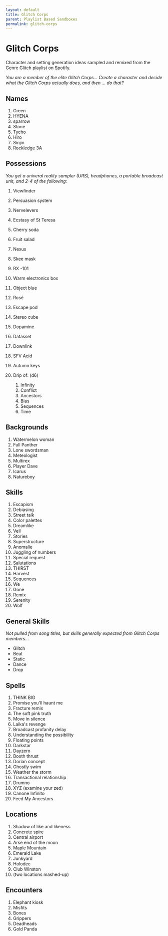 ```yaml
---
layout: default
title: Glitch Corps
parent: Playlist Based Sandboxes
permalink: glitch-corps
---
```

# Glitch Corps

Character and setting generation ideas sampled and remixed from the Genre Glitch playlist on Spotify.

*You are a member of the elite Glitch Corps…*
*Create a character and decide what the Glitch Corps actually does, and then … do that?*

## Names

1. Green
2. HYENA
3. sparrow 
4. Stone
5. Tycho
6. Hiro
7. Sinjin
8. Rockledge 3A

## Possessions

*You get a univeral reality sampler (URS), headphones, a portable broadcast unit, and 2-4 of the following:*

1. Viewfinder
2. Persuasion system
3. Nervelevers
4. Ecstasy of St Teresa
5. Cherry soda

6. Fruit salad

7. Nexus

8. Skee mask

9. RX -101

10. Warm electronics box

11. Object blue

12. Rosé 

13. Escape pod

14. Stereo cube 

15. Dopamine

16. Datasset

17. Downlink

18. SFV Acid 

19. Autumn keys

20. Drip of: (d6)
    1. Infinity
    2. Conflict
    3. Ancestors
    4. Bias
    5. Sequences
    6. Time

## Backgrounds
1. Watermelon woman
2. Full Panther
3. Lone swordsman
4. Meteologist
5. Multirex
6. Player Dave
7. Icarus 
8. Natureboy

## Skills
1. Escapism
2. Debiasing
3. Street talk
4. Color palettes
5. Dreamlike
6. Veil
7. Stories
8. Superstructure
9. Anomalie
10. Juggling of numbers
11. Special request
12. Salutations
13. THIRST
14. Harvest
15. Sequences
16. We
17. Gone
18. Remix
19. Serenity
20. Wolf

## General Skills

*Not pulled from song titles, but skills generally expected from Glitch Corps members…*

- Glitch 
- Beat 
- Static 
- Dance 
- Drop

## Spells

1. THINK BIG
2. Promise you'll haunt me
3. Fracture remix
4. The soft pink truth 
5. Move in silence
6. Laika's revenge
7. Broadcast profanity delay
8. Understanding the possibility
9. Floating points
10. Darkstar
11. Dayzero 
12. Booth thrust
13. Dorian concept
14. Ghostly swim
15. Weather the storm
16. Transactional relationship
17. Drumno
18. XYZ (examine your zed)
19. Canone Infinito
20. Feed My Ancestors

## Locations

1. Shadow of like and likeness
2. Concrete spire
3. Central airport
4. Arse end of the moon
5. Maple Mountain 
6. Emerald Lake
7. Junkyard
8. Holodec
9. Club Winston
10. (two locations mashed-up)

## Encounters

1. Elephant kiosk
2. Misfits
3. Bones
4. Grippers
5. Deadheads
6. Gold Panda
